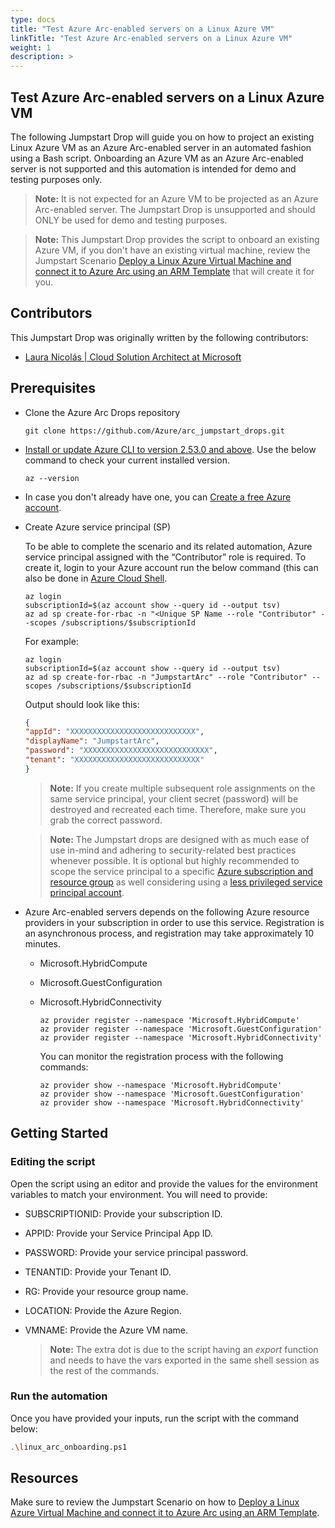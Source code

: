 ```yaml
---
type: docs
title: "Test Azure Arc-enabled servers on a Linux Azure VM"
linkTitle: "Test Azure Arc-enabled servers on a Linux Azure VM"
weight: 1
description: >
---
```


## Test Azure Arc-enabled servers on a Linux Azure VM

The following Jumpstart Drop will guide you on how to project an existing Linux Azure VM as an Azure Arc-enabled server in an automated fashion using a Bash script. Onboarding an Azure VM as an Azure Arc-enabled server is not supported and this automation is intended for demo and testing purposes only.

> **Note:** It is not expected for an Azure VM to be projected as an Azure Arc-enabled server. The Jumpstart Drop  is unsupported and should ONLY be used for demo and testing purposes.

> **Note:** This Jumpstart Drop provides the script to onboard an existing Azure VM, if you don't have an existing virtual machine, review the Jumpstart Scenario [Deploy a Linux Azure Virtual Machine and connect it to Azure Arc using an ARM Template](https://azurearcjumpstart.com/azure_arc_jumpstart/azure_arc_servers/azure/azure_arm_template_linux) that will create it for you.

## Contributors

This Jumpstart Drop was originally written by the following contributors:

- [Laura Nicolás | Cloud Solution Architect at Microsoft](www.linkedin.com/in/lauranicolasd)

## Prerequisites

- Clone the Azure Arc Drops repository

    ```shell
    git clone https://github.com/Azure/arc_jumpstart_drops.git
    ```

- [Install or update Azure CLI to version 2.53.0 and above](https://learn.microsoft.com/cli/azure/install-azure-cli?view=azure-cli-latest). Use the below command to check your current installed version.

  ```shell
  az --version
  ```

- In case you don't already have one, you can [Create a free Azure account](https://azure.microsoft.com/free/).

- Create Azure service principal (SP)

    To be able to complete the scenario and its related automation, Azure service principal assigned with the “Contributor” role is required. To create it, login to your Azure account run the below command (this can also be done in [Azure Cloud Shell](https://shell.azure.com/).

    ```shell
    az login
    subscriptionId=$(az account show --query id --output tsv)
    az ad sp create-for-rbac -n "<Unique SP Name --role "Contributor" --scopes /subscriptions/$subscriptionId
    ```

    For example:

    ```shell
    az login
    subscriptionId=$(az account show --query id --output tsv)
    az ad sp create-for-rbac -n "JumpstartArc" --role "Contributor" --scopes /subscriptions/$subscriptionId
    ```

    Output should look like this:

    ```json
    {
    "appId": "XXXXXXXXXXXXXXXXXXXXXXXXXXXX",
    "displayName": "JumpstartArc",
    "password": "XXXXXXXXXXXXXXXXXXXXXXXXXXXX",
    "tenant": "XXXXXXXXXXXXXXXXXXXXXXXXXXXX"
    }
    ```

    > **Note:** If you create multiple subsequent role assignments on the same service principal, your client secret (password) will be destroyed and recreated each time. Therefore, make sure you grab the correct password.

    > **Note:** The Jumpstart drops are designed with as much ease of use in-mind and adhering to security-related best practices whenever possible. It is optional but highly recommended to scope the service principal to a specific [Azure subscription and resource group](https://learn.microsoft.com/cli/azure/ad/sp?view=azure-cli-latest) as well considering using a [less privileged service principal account](https://learn.microsoft.com/azure/role-based-access-control/best-practices).

- Azure Arc-enabled servers depends on the following Azure resource providers in your subscription in order to use this service. Registration is an asynchronous process, and registration may take approximately 10 minutes.

  - Microsoft.HybridCompute
  - Microsoft.GuestConfiguration
  - Microsoft.HybridConnectivity

      ```shell
      az provider register --namespace 'Microsoft.HybridCompute'
      az provider register --namespace 'Microsoft.GuestConfiguration'
      az provider register --namespace 'Microsoft.HybridConnectivity'
      ```

      You can monitor the registration process with the following commands:

      ```shell
      az provider show --namespace 'Microsoft.HybridCompute'
      az provider show --namespace 'Microsoft.GuestConfiguration'
      az provider show --namespace 'Microsoft.HybridConnectivity'
      ```

## Getting Started

### Editing the script

Open the script using an editor and provide the values for the environment variables to match your environment. You will need to provide:

- SUBSCRIPTIONID: Provide your subscription ID.
- APPID: Provide your Service Principal App ID.
- PASSWORD: Provide your service principal password.
- TENANTID: Provide your Tenant ID.
- RG: Provide your resource group name.
- LOCATION: Provide the Azure Region.
- VMNAME: Provide the Azure VM name.

  > **Note:** The extra dot is due to the script having an *export* function and needs to have the vars exported in the same shell session as the rest of the commands.

### Run the automation

Once you have provided your inputs, run the script with the command below:

```bash
.\linux_arc_onboarding.ps1
```

## Resources

Make sure to review the Jumpstart Scenario on how to [Deploy a Linux Azure Virtual Machine and connect it to Azure Arc using an ARM Template](https://azurearcjumpstart.com/azure_arc_jumpstart/azure_arc_servers/azure/azure_arm_template_linux).

